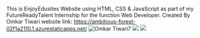 This is EnjoyEdusites Website using HTML, CSS & JavaScript as part of my FutureReadyTalent Internship for the function Web Developer. 
Created By Omkar Tiwari
website link: https://ambitious-forest-02f1a2110.1.azurestaticapps.net/
![Omkar Tiwari7](https://user-images.githubusercontent.com/76203729/188413097-22dd4ac2-83a8-4502-83cd-3d63842a1d12.jpg)
<img src="1.jpg">
<img src="2.jpg">
